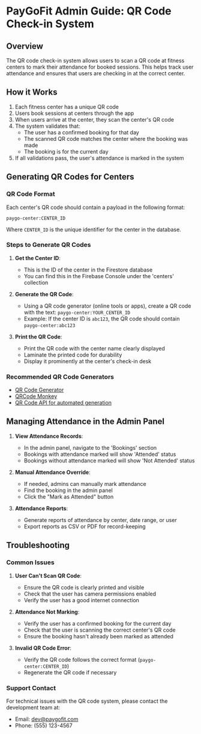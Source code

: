 # PayGoFit Admin Guide: QR Code Check-in System

## Overview

The QR code check-in system allows users to scan a QR code at fitness centers to mark their attendance for booked sessions. This helps track user attendance and ensures that users are checking in at the correct center.

## How it Works

1. Each fitness center has a unique QR code
2. Users book sessions at centers through the app
3. When users arrive at the center, they scan the center's QR code
4. The system validates that:
   - The user has a confirmed booking for that day
   - The scanned QR code matches the center where the booking was made
   - The booking is for the current day
5. If all validations pass, the user's attendance is marked in the system

## Generating QR Codes for Centers

### QR Code Format

Each center's QR code should contain a payload in the following format:
```
paygo-center:CENTER_ID
```

Where `CENTER_ID` is the unique identifier for the center in the database.

### Steps to Generate QR Codes

1. **Get the Center ID**: 
   - This is the ID of the center in the Firestore database
   - You can find this in the Firebase Console under the 'centers' collection

2. **Generate the QR Code**:
   - Using a QR code generator (online tools or apps), create a QR code with the text:
     `paygo-center:YOUR_CENTER_ID`
   - Example: If the center ID is `abc123`, the QR code should contain `paygo-center:abc123`

3. **Print the QR Code**:
   - Print the QR code with the center name clearly displayed
   - Laminate the printed code for durability
   - Display it prominently at the center's check-in desk

### Recommended QR Code Generators

- [QR Code Generator](https://www.qr-code-generator.com/)
- [QRCode Monkey](https://www.qrcode-monkey.com/)
- [QR Code API for automated generation](https://goqr.me/api/)

## Managing Attendance in the Admin Panel

1. **View Attendance Records**:
   - In the admin panel, navigate to the 'Bookings' section
   - Bookings with attendance marked will show 'Attended' status
   - Bookings without attendance marked will show 'Not Attended' status

2. **Manual Attendance Override**:
   - If needed, admins can manually mark attendance
   - Find the booking in the admin panel
   - Click the "Mark as Attended" button

3. **Attendance Reports**:
   - Generate reports of attendance by center, date range, or user
   - Export reports as CSV or PDF for record-keeping

## Troubleshooting

### Common Issues

1. **User Can't Scan QR Code**:
   - Ensure the QR code is clearly printed and visible
   - Check that the user has camera permissions enabled
   - Verify the user has a good internet connection

2. **Attendance Not Marking**:
   - Verify the user has a confirmed booking for the current day
   - Check that the user is scanning the correct center's QR code
   - Ensure the booking hasn't already been marked as attended

3. **Invalid QR Code Error**:
   - Verify the QR code follows the correct format (`paygo-center:CENTER_ID`)
   - Regenerate the QR code if necessary

### Support Contact

For technical issues with the QR code system, please contact the development team at:
- Email: dev@paygofit.com
- Phone: (555) 123-4567 